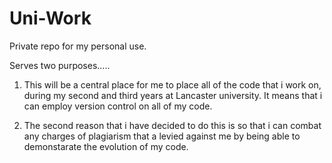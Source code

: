 Uni-Work
========

Private repo for my personal use.

Serves two purposes.....

1) This will be a central place for me to place all of the code that i work on, 
   during my second and third years at Lancaster university. It means that i can employ version
   control on all of my code.

2) The second reason that i have decided to do this is so that i can combat any charges of plagiarism
   that a levied against me by being able to demonstarate the evolution of my code.


